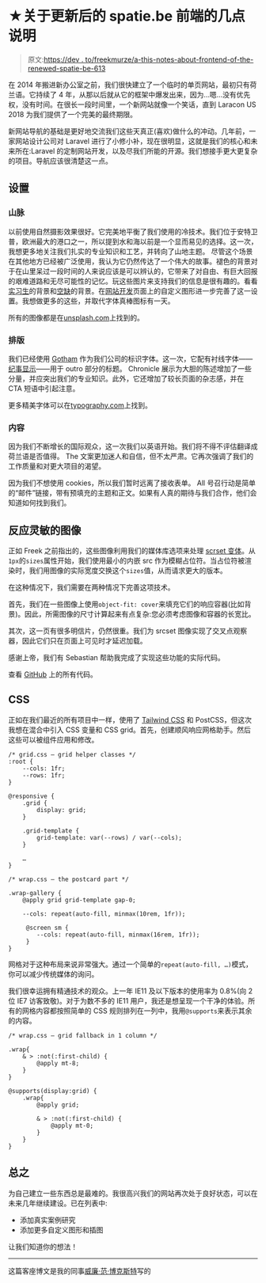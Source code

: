 # ★关于更新后的 spatie.be 前端的几点说明

> 原文:[https://dev . to/freekmurze/a-this-notes-about-frontend-of-the-renewed-spatie-be-613](https://dev.to/freekmurze/a-few-notes-about-the-frontend-of-the-renewed-spatie-be-613)

在 2014 年搬进新办公室之前，我们很快建立了一个临时的单页网站，最初只有荷兰语。它持续了 4 年，从那以后就从它的框架中爆发出来，因为…嗯…没有优先权，没有时间。在很长一段时间里，一个新网站就像一个笑话，直到 Laracon US 2018 为我们提供了一个完美的最终期限。

新网站导航的基础是更好地交流我们这些天真正(喜欢)做什么的冲动。几年前，一家网站设计公司对 Laravel 进行了小修小补，现在很明显，这就是我们的核心和未来所在:Laravel 的定制网站开发，以及尽我们所能的开源。我们想接手更大更复杂的项目。导航应该很清楚这一点。

## [](#the-setting)设置

### [](#mountains)山脉

以前使用自然摄影效果很好。它完美地平衡了我们使用的冷技术。我们位于安特卫普，欧洲最大的港口之一，所以提到水和海以前是一个显而易见的选择。这一次，我想更多地关注我们扎实的专业知识和工艺，并转向了山地主题。 尽管这个场景在其他地方已经被广泛使用，我认为它仍然传达了一个伟大的故事。褪色的背景对于在山里呆过一段时间的人来说应该是可以辨认的，它带来了对自由、有巨大回报的艰难道路和无尽可能性的记忆。玩这些图片来支持我们的信息是很有趣的。看看[实习生](http://spatie.be/vacancies/internships)的背景和[空缺](https://spatie.be/vacancies/free-application)的背景。在[网站开发](http://spatie.be/web-development)页面上的自定义图形进一步完善了这一设置。我想做更多的这些，并取代字体真棒图标有一天。

所有的图像都是在[unsplash.com](https://unsplash.com)上找到的。

### [](#typography)排版

我们已经使用 [Gotham](https://www.typography.com/fonts/gotham/overview/) 作为我们公司的标识字体。这一次，它配有衬线字体——[纪事显示](https://www.typography.com/fonts/chronicle-display/overview/)——用于 outro 部分的标题。 Chronicle 展示为大胆的陈述增加了一些分量，并应突出我们的专业知识。此外，它还增加了较长页面的杂志感，并在 CTA 短语中引起注意。

更多精美字体可以在[typography.com](https://typography.com)上找到。

### [](#content)内容

因为我们不断增长的国际观众，这一次我们以英语开始。我们将不得不评估翻译成荷兰语是否值得。 The 文案更加迷人和自信，但不太严肃。它再次强调了我们的工作质量和对更大项目的渴望。

因为我们不想使用 cookies，所以我们暂时远离了接收表单。 All 号召行动是简单的“邮件”链接，带有预填充的主题和正文。如果有人真的期待与我们合作，他们会知道如何找到我们。

## [](#responsive-images)反应灵敏的图像

正如 Freek 之前指出的，这些图像利用我们的媒体库选项来处理 [scrset 变体](https://docs.spatie.be/laravel-medialibrary/v7/responsive-images/getting-started-with-responsive-images)。从`1px`的`sizes`属性开始，我们使用最小的内嵌 src 作为模糊占位符。当占位符被渲染时，我们用图像的实际宽度交换这个`sizes`值，从而请求更大的版本。

在这种情况下，我们需要在两种情况下完善这项技术。

首先，我们在一些图像上使用`object-fit: cover`来填充它们的响应容器(比如背景)。因此，所需图像的尺寸计算起来有点复杂:您必须考虑图像和容器的长宽比。

其次，这一页有很多明信片，仍然很重。我们为 srcset 图像实现了交叉点观察器，因此它们只在页面上可见时才延迟加载。

感谢上帝，我们有 Sebastian 帮助我完成了实现这些功能的实际代码。

查看 [GitHub](https://github.com/spatie/spatie.be/blob/master/resources/assets/js/front/images/index.js) 上的所有代码。

## [](#css)CSS

正如在我们最近的所有项目中一样，使用了 [Tailwind CSS](https://tailwindcss.com) 和 PostCSS，但这次我想在混合中引入 CSS 变量和 CSS grid。首先，创建顺风响应网格助手。然后这些可以被组件应用和修改。

```
/* grid.css — grid helper classes */
:root {
    --cols: 1fr;
    --rows: 1fr;
}

@responsive {
    .grid {
        display: grid;
    }

    .grid-template {
        grid-template: var(--rows) / var(--cols);
    }

    …
}

/* wrap.css — the postcard part */

.wrap-gallery {
    @apply grid grid-template gap-0;

    --cols: repeat(auto-fill, minmax(10rem, 1fr));

     @screen sm {
        --cols: repeat(auto-fill, minmax(16rem, 1fr));
     }
} 
```

网格对于这种布局来说非常强大。通过一个简单的`repeat(auto-fill, …)`模式，你可以减少传统媒体的询问。

我们很幸运拥有精通技术的观众。上一年 IE11 及以下版本的使用率为 0.8%(向 2 位 IE7 访客致敬)。对于为数不多的 IE11 用户，我还是想呈现一个干净的体验。所有的网格内容都按照简单的 CSS 规则排列在一列中，我用`@supports`来表示其余的内容。

```
/* wrap.css — grid fallback in 1 column */

.wrap{
    & > :not(:first-child) {
        @apply mt-8;
    }
}

@supports(display:grid) {
    .wrap{
        @apply grid;

        & > :not(:first-child) {
            @apply mt-0;
        }
    }
} 
```

## [](#in-conclusion)总之

为自己建立一些东西总是最难的。我很高兴我们的网站再次处于良好状态，可以在未来几年继续建设。已在列表中:

*   添加真实案例研究
*   添加更多自定义图形和插图

让我们知道你的想法！

* * *

这篇客座博文是我的同事[威廉·范·博克斯特](https://twitter.com/willemvbockstal)写的
